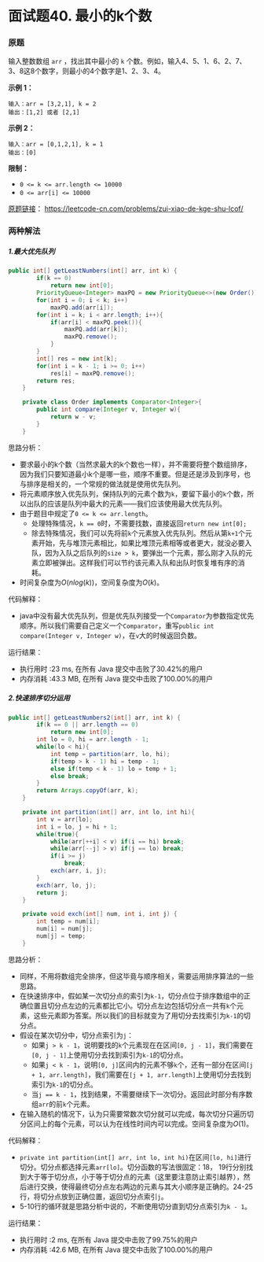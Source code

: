 # 面试题40. 最小的k个数

### 原题
输入整数数组 `arr` ，找出其中最小的 `k` 个数。例如，输入4、5、1、6、2、7、3、8这8个数字，则最小的4个数字是1、2、3、4。

**示例 1：**

```
输入：arr = [3,2,1], k = 2
输出：[1,2] 或者 [2,1]
```
**示例 2：**

```
输入：arr = [0,1,2,1], k = 1
输出：[0]
```
**限制：**
- `0 <= k <= arr.length <= 10000`
- `0 <= arr[i] <= 10000`

[原题链接](https://leetcode-cn.com/problems/zui-xiao-de-kge-shu-lcof/)： https://leetcode-cn.com/problems/zui-xiao-de-kge-shu-lcof/

### 两种解法

##### 1.最大优先队列

```java
public int[] getLeastNumbers(int[] arr, int k) {
        if(k == 0)
            return new int[0];
        PriorityQueue<Integer> maxPQ = new PriorityQueue<>(new Order());
        for(int i = 0; i < k; i++)
            maxPQ.add(arr[i]);
        for(int i = k; i < arr.length; i++){
            if(arr[i] < maxPQ.peek()){
                maxPQ.add(arr[k]);
                maxPQ.remove();
            }
        }
        int[] res = new int[k];
        for(int i = k - 1; i >= 0; i++)
            res[i] = maxPQ.remove();
        return res;
    }

    private class Order implements Comparator<Integer>{
        public int compare(Integer v, Integer w){
            return w - v;
        }
    }
```

思路分析：

* 要求最小的k个数（当然求最大的k个数也一样），并不需要将整个数组排序，因为我们只要知道最小k个是哪一些，顺序不重要。但是还是涉及到序号，也与排序是相关的，一个常规的做法就是使用优先队列。
* 将元素顺序放入优先队列，保持队列的元素个数为`k`，要留下最小的`k`个数，所以出队的应该是队列中最大的元素——我们应该使用最大优先队列。
* 由于题目中规定了`0 <= k <= arr.length`。
    * 处理特殊情况，`k == 0`时，不需要找数，直接返回`return new int[0];`
    * 除去特殊情况，我们可以先将前`k`个元素放入优先队列。然后从第`k+1`个元素开始，先与堆顶元素相比，如果比堆顶元素相等或者更大，就没必要入队，因为入队之后队列的`size > k`，要弹出一个元素，那么刚才入队的元素立即被弹出。这样我们可以节约该元素入队和出队时恢复堆有序的消耗。
* 时间复杂度为$O(nlog(k))$，空间复杂度为$O(k)$。

代码解释：

* java中没有最大优先队列，但是优先队列接受一个`Comparator`为参数指定优先顺序。所以我们需要自己定义一个`Comparator`，重写`public int compare(Integer v, Integer w)`，在`v`大的时候返回负数。

运行结果：
* 执行用时 :23 ms, 在所有 Java 提交中击败了30.42%的用户
*  内存消耗 :43.3 MB, 在所有 Java 提交中击败了100.00%的用户
##### 2.快速排序切分运用

```java
public int[] getLeastNumbers2(int[] arr, int k) {
        if(k == 0 || arr.length == 0)
            return new int[0];
        int lo = 0, hi = arr.length - 1;
        while(lo < hi){
            int temp = partition(arr, lo, hi);
            if(temp > k - 1) hi = temp - 1;
            else if(temp < k - 1) lo = temp + 1;
            else break;
        }
        return Arrays.copyOf(arr, k);
    }

    private int partition(int[] arr, int lo, int hi){
        int v = arr[lo];
        int i = lo, j = hi + 1;
        while(true){
            while(arr[++i] < v) if(i == hi) break;
            while(arr[--j] > v) if(j == lo) break;
            if(i >= j)
                break;
            exch(arr, i, j);
        }
        exch(arr, lo, j);
        return j;
    }

    private void exch(int[] num, int i, int j) {
        int temp = num[i];
        num[i] = num[j];
        num[j] = temp;
    }
```

思路分析：

* 同样，不用将数组完全排序，但这毕竟与顺序相关，需要运用排序算法的一些思路。
* 在快速排序中，假如某一次切分点的索引为`k-1`，切分点位于排序数组中的正确位置且切分点左边的元素都比它小。切分点左边包括切分点一共有`k`个元素，这些元素即为答案。所以我们的目标就变为了用切分去找索引为`k-1`的切分点。
* 假设在某次切分中，切分点索引为`j`：
    * 如果`j > k - 1`，说明要找的`k`个元素现在在区间`[0, j - 1]`，我们需要在`[0, j - 1]`上使用切分去找到索引为`k-1`的切分点。
    * 如果`j < k - 1`，说明`[0, j]`区间内的元素不够`k`个，还有一部分在区间`[j + 1, arr.length]`，我们需要在`[j + 1, arr.length]`上使用切分去找到索引为`k-1`的切分点。
    * 当`j == k - 1`，找到结果，不需要继续下一次切分。返回此时部分有序数组`arr`的前`k`个元素。
* 在输入随机的情况下，认为只需要常数次切分就可以完成，每次切分只遍历切分区间上的每个元素，可以认为在线性时间内可以完成。空间复杂度为$O(1)$。

代码解释：

* `private int partition(int[] arr, int lo, int hi)`在区间`[lo, hi]`进行切分。切分点都选择元素`arr[lo]`。切分函数的写法很固定：18， 19行分别找到大于等于切分点，小于等于切分点的元素（这里要注意防止索引越界），然后进行交换，使得最终切分点左右两边的元素与其大小顺序是正确的。24-25行，将切分点放到正确位置，返回切分点索引`j`。
* 5-10行的循环就是思路分析中说的，不断使用切分直到切分点索引为`k - 1`。

运行结果：
* 执行用时 :2 ms, 在所有 Java 提交中击败了99.75%的用户
* 内存消耗 :42.6 MB, 在所有 Java 提交中击败了100.00%的用户
